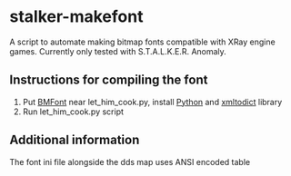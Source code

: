 # stalker-makefont

A script to automate making bitmap fonts compatible with XRay engine games. Currently only tested with S.T.A.L.K.E.R. Anomaly.

## Instructions for compiling the font

1. Put [BMFont](https://www.angelcode.com/products/bmfont/) near let_him_cook.py, install [Python](https://www.python.org/) and [xmltodict](https://pypi.org/project/xmltodict/) library
2. Run let_him_cook.py script

## Additional information

The font ini file alongside the dds map uses ANSI encoded table

